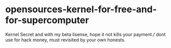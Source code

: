 # opensources-kernel-for-free-and-for-supercomputer
Kernel Secret and with my beta lisense, hope it not kills your payment./ dont use for hack money, must revisited by your own honests.

